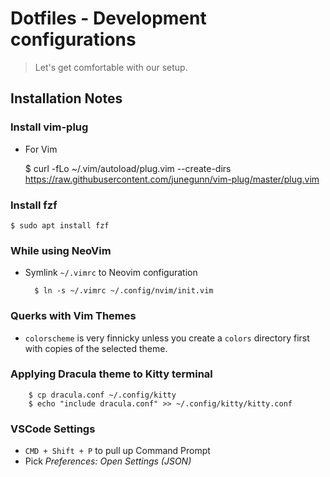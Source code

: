 # Dotfiles - Development configurations
> Let's get comfortable with our setup. 

## Installation Notes

### Install vim-plug
* For Vim

	$ curl -fLo ~/.vim/autoload/plug.vim --create-dirs \
	    https://raw.githubusercontent.com/junegunn/vim-plug/master/plug.vim


### Install fzf

	$ sudo apt install fzf

### While using NeoVim
* Symlink `~/.vimrc` to Neovim configuration

        $ ln -s ~/.vimrc ~/.config/nvim/init.vim

### Querks with Vim Themes
* `colorscheme` is very finnicky unless you create a `colors` directory first with copies of the selected theme.

### Applying Dracula theme to Kitty terminal 


        $ cp dracula.conf ~/.config/kitty
        $ echo "include dracula.conf" >> ~/.config/kitty/kitty.conf


### VSCode Settings
* `CMD + Shift + P` to pull up Command Prompt
* Pick *Preferences: Open Settings (JSON)*

